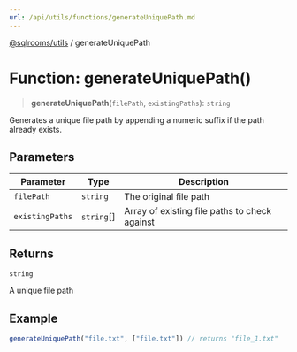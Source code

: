```yaml
---
url: /api/utils/functions/generateUniquePath.md
---
```

[@sqlrooms/utils](../index.md) / generateUniquePath

# Function: generateUniquePath()

> **generateUniquePath**(`filePath`, `existingPaths`): `string`

Generates a unique file path by appending a numeric suffix if the path already exists.

## Parameters

| Parameter | Type | Description |
| ------ | ------ | ------ |
| `filePath` | `string` | The original file path |
| `existingPaths` | `string`\[] | Array of existing file paths to check against |

## Returns

`string`

A unique file path

## Example

```ts
generateUniquePath("file.txt", ["file.txt"]) // returns "file_1.txt"
```
